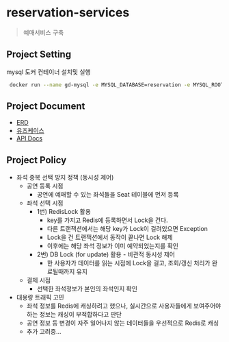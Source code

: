 # reservation-services

> 예매서비스 구축

## Project Setting
mysql 도커 컨테이너 설치및 실행
```bash
 docker run --name gd-mysql -e MYSQL_DATABASE=reservation -e MYSQL_ROOT_PASSWORD=1234 -d -p 3306:3306 mysql:latest
```

## Project Document

* [ERD](ERD.drawio)
* [유즈케이스](./docs/usecase.md)
* [API Docs](./docs/api.md)

## Project Policy

* 좌석 중복 선택 방지 정책 (동시성 제어)
    * 공연 등록 시점
        * 공연에 예매할 수 있는 좌석들을 Seat 테이블에 먼저 등록
    * 좌석 선택 시점
        * 1번) RedisLock 활용
            * key를 가지고 Redis에 등록하면서 Lock을 건다.
            * 다른 트랜잭션에서는 해당 key가 Lock이 걸려있으면 Exception
            * Lock을 건 트랜잭션에서 동작이 끝나면 Lock 해제
            * 이후에는 해당 좌석 정보가 이미 예약되었는지를 확인
        * 2번) DB Lock (for update) 활용 - 비관적 동시성 제어
            * 한 사용자가 데이터를 읽는 시점에 Lock을 걸고, 조회/갱신 처리가 완료될때까지 유지
    * 결제 시점
        * 선택한 좌석정보가 본인의 좌석인지 확인
* 대용량 트래픽 고민
    * 좌석 정보를 Redis에 캐싱하려고 했으나, 실시간으로 사용자들에게 보여주어야 하는 정보는 캐싱이 부적합하다고 판단
    * 공연 정보 등 변경이 자주 일어나지 않는 데이터들을 우선적으로 Redis로 캐싱
    * 추가 고려중...

